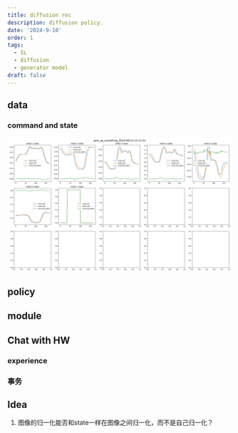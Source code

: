 ```yaml
---
title: diffusion rec
description: diffusion policy.
date: '2024-9-10'
order: 1
tags:
  - IL
  - diffusion
  - generator model
draft: false
---
```

## data

### command and state
![kuavo_traj_q_v_tua](/posts/imitation-learning/pick_up_something_2024-08-13-15-11-01.png)

## policy
## module

## Chat with HW
### experience
### 事务


## Idea
1. 图像的归一化能否和state一样在图像之间归一化，而不是自己归一化？

